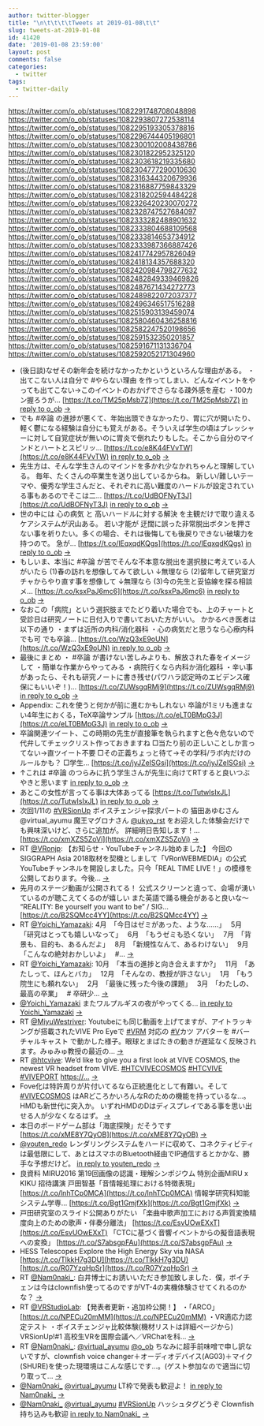 ```yaml
---
author: twitter-blogger
title: "\n\t\t\t\tTweets at 2019-01-08\t\t"
slug: tweets-at-2019-01-08
id: 41420
date: '2019-01-08 23:59:00'
layout: post
comments: false
categories:
  - twitter
tags:
  - twitter-daily
---
```


https://twitter.com/o_ob/statuses/1082291748708048898 https://twitter.com/o_ob/statuses/1082293807272538114 https://twitter.com/o_ob/statuses/1082295193305378816 https://twitter.com/o_ob/statuses/1082296744405196801 https://twitter.com/o_ob/statuses/1082300102008438786 https://twitter.com/o_ob/statuses/1082301822952325120 https://twitter.com/o_ob/statuses/1082303618219335680 https://twitter.com/o_ob/statuses/1082304777290010630 https://twitter.com/o_ob/statuses/1082316344320679936 https://twitter.com/o_ob/statuses/1082316887759843329 https://twitter.com/o_ob/statuses/1082318202594484228 https://twitter.com/o_ob/statuses/1082326420230070272 https://twitter.com/o_ob/statuses/1082328747527684097 https://twitter.com/o_ob/statuses/1082333282488901632 https://twitter.com/o_ob/statuses/1082333804688109568 https://twitter.com/o_ob/statuses/1082333814653734912 https://twitter.com/o_ob/statuses/1082333987366887426 https://twitter.com/o_ob/statuses/1082417742957826049 https://twitter.com/o_ob/statuses/1082418134357688320 https://twitter.com/o_ob/statuses/1082420984798277632 https://twitter.com/o_ob/statuses/1082482849339469826 https://twitter.com/o_ob/statuses/1082487671434272773 https://twitter.com/o_ob/statuses/1082489822072037377 https://twitter.com/o_ob/statuses/1082496346517516288 https://twitter.com/o_ob/statuses/1082515903139459074 https://twitter.com/o_ob/statuses/1082580460436258816 https://twitter.com/o_ob/statuses/1082582247520198656 https://twitter.com/o_ob/statuses/1082591532350201857 https://twitter.com/o_ob/statuses/1082591671131336704 https://twitter.com/o_ob/statuses/1082592052171304960  

*   (後日談)なぜその新年会を続けなかったかというといろんな理由がある。 ・出てこない人は自分で #やらない理由 を作ってしまい、どんなイベントをやっても出てこない→このイベントのおかげでさらなる疎外感を産む ・100カン握ろうが… [https://t.co/TM25pMsb7Z](https://t.co/TM25pMsb7Z) [in reply to o_ob](https://twitter.com/o_ob/statuses/1082290206064037888) [->](https://twitter.com/o_ob/statuses/1082291748708048898)
*   でも #卒論 の進捗が悪くて、年始出頭できなかったり、胃に穴が開いたり、軽く鬱になる経験は自分にも覚えがある。そういえば学生の頃はプレッシャーに対して自覚症状が無いのに胃炎で倒れたりもした。そこから自分のマインドとハートとスピリッ… [https://t.co/e8K44FVvTW](https://t.co/e8K44FVvTW) [in reply to o_ob](https://twitter.com/o_ob/statuses/1082290206064037888) [->](https://twitter.com/o_ob/statuses/1082293807272538114)
*   先生方は、そんな学生さんのマインドを多かれ少なかれちゃんと理解している。 毎年、たくさんの卒業生を送り出しているからね。 新しい/難しいテーマや、優秀な学生さんだと、それぞれに高い難度のハードルが設定されている事もあるのでそこは二… [https://t.co/UdBOFNyT3J](https://t.co/UdBOFNyT3J) [in reply to o_ob](https://twitter.com/o_ob/statuses/1082290206064037888) [->](https://twitter.com/o_ob/statuses/1082295193305378816)
*   世の中には 心の病気 と 高いハードルに対する解決 を主観だけで取り違えるケアシステムが沢山ある。 若い才能が 迂闊に誤った非常脱出ボタンを押さない事を祈りたい。多くの場合、それは後悔しても後戻りできない破壊力を持つので。 急が… [https://t.co/lEqxqdKQgs](https://t.co/lEqxqdKQgs) [in reply to o_ob](https://twitter.com/o_ob/statuses/1082295193305378816) [->](https://twitter.com/o_ob/statuses/1082296744405196801)
*   もしいま、本当に #卒論 が苦でそんな不本意な脱出を選択肢に考えている人がいたら (1)春の訪れを想像してみて欲しい ↓無理なら (2)留年して研究室ガチャからやり直す事を想像して ↓無理なら (3)今の先生と妥協線を探る相談メ… [https://t.co/ksxPaJ6mc6](https://t.co/ksxPaJ6mc6) [in reply to o_ob](https://twitter.com/o_ob/statuses/1082296744405196801) [->](https://twitter.com/o_ob/statuses/1082300102008438786)
*   なおこの「病院」という選択肢までたどり着いた場合でも、上のチャートと受診日は研究ノートに日付入りで書いておいた方がいい。 かかるべき医者は以下の通り ・まずは近所の内科/消化器科 ・心の病気だと思うなら心療内科でも可 でも卒論… [https://t.co/WzQ3xE9oUN](https://t.co/WzQ3xE9oUN) [in reply to o_ob](https://twitter.com/o_ob/statuses/1082300102008438786) [->](https://twitter.com/o_ob/statuses/1082301822952325120)
*   最後にまとめ ・ #卒論 が書けない苦しみよりも、解放された春をイメージして ・簡単な作業からやってみる ・病院行くなら内科か消化器科 ・辛い事があったら、それも研究ノートに書き残せ(パワハラ認定時のエビデンス確保にもいいぞ！)… [https://t.co/ZUWsgqRMj9](https://t.co/ZUWsgqRMj9) [in reply to o_ob](https://twitter.com/o_ob/statuses/1082290206064037888) [->](https://twitter.com/o_ob/statuses/1082303618219335680)
*   Appendix: これを使うと何かが前に進むかもしれない 卒論が1ミリも進まない4年生におくる，TeX卒論サンプル [https://t.co/eLT0BMpG3J](https://t.co/eLT0BMpG3J) [in reply to o_ob](https://twitter.com/o_ob/statuses/1082290206064037888) [->](https://twitter.com/o_ob/statuses/1082304777290010630)
*   卒論関連ツイート、この時期の先生が直接筆を執られますと色々危ないので代弁してチェックリスト作っておきますね □当たり前の正しいことしか言ってない→直ツイート不要 □その正義ちょっと待て→その学科/ラボ内だけのルールかも？ □学生… [https://t.co/jyJZeISGsi](https://t.co/jyJZeISGsi) [->](https://twitter.com/o_ob/statuses/1082316344320679936)
*   ↑これは #卒論 のつらみに抗う学生さんが先生に向けてRTすると良いつぶやきと思います [in reply to o_ob](https://twitter.com/o_ob/statuses/1082316344320679936) [->](https://twitter.com/o_ob/statuses/1082316887759843329)
*   あとこの女性が言ってる事は大体あってる [https://t.co/TutwIsIxJL](https://t.co/TutwIsIxJL) [in reply to o_ob](https://twitter.com/o_ob/statuses/1082316344320679936) [->](https://twitter.com/o_ob/statuses/1082318202594484228)
*   次回1/11の [#VRSionUp](https://twitter.com/search?q=%23VRSionUp&src=hash) ボイスチェンジャ探求パートの 猫田あゆむさん ⁦@virtual_ayumu⁩ 魔王マグロナさん [@ukyo_rst](https://twitter.com/ukyo_rst) をお迎えした体験会だけでも興味深いけど、さらに追加が。 詳細明日告知します！… [https://t.co/xmXZS5ZoVi](https://t.co/xmXZS5ZoVi) [->](https://twitter.com/o_ob/statuses/1082326420230070272)
*   RT [@VRonjp](https://twitter.com/VRonjp): 【お知らせ・YouTubeチャンネル始めました】 今回のSIGGRAPH Asia 2018取材を契機としまして「VRonWEBMEDIA」の公式YouTubeチャンネルを開設しました。只今「REAL TIME LIVE！」の模様を公開しております。今後… [->](https://twitter.com/o_ob/statuses/1082328747527684097)
*   先月のステージ動画が公開されてる！ 公式スクリーンと違って、会場が湧いているのが聴こえてくるのが嬉しい また英語で踊る機会があると良いな〜 “REALITY: Be yourself you want to be” / SIG… [https://t.co/B2SQMcc4YY](https://t.co/B2SQMcc4YY) [->](https://twitter.com/o_ob/statuses/1082333282488901632)
*   RT [@Yoichi_Yamazaki](https://twitter.com/Yoichi_Yamazaki): 4月　「今日はゼミがあった、ような……」　 5月　「研究はとっても嬉しいなって」　 6月　「もうゼミも恐くない」　 7月　「背景も、目的も、あるんだよ」　 8月　「新規性なんて、あるわけない」　 9月　「こんなの絶対おかしいよ」　 #… [->](https://twitter.com/o_ob/statuses/1082333804688109568)
*   RT [@Yoichi_Yamazaki](https://twitter.com/Yoichi_Yamazaki): 10月　「本当の進捗と向き合えますか?」　 11月　「あたしって、ほんとバカ」　 12月　「そんなの、教授が許さない」　 1月　「もう院生にも頼れない」　 2月　「最後に残った今後の課題」　 3月　「わたしの、最高の卒業」　 # 卒研少… [->](https://twitter.com/o_ob/statuses/1082333814653734912)
*   [@Yoichi_Yamazaki](https://twitter.com/Yoichi_Yamazaki) またワルプルギスの夜がやってくる... [in reply to Yoichi_Yamazaki](https://twitter.com/Yoichi_Yamazaki/statuses/167214321556918272) [->](https://twitter.com/o_ob/statuses/1082333987366887426)
*   RT [@MiyuWestriver](https://twitter.com/MiyuWestriver): Youtubeにも同じ動画を上げてますが、アイトラッキングが搭載されたVIVE Pro Eyeで [#VRM](https://twitter.com/search?q=%23VRM&src=hash) 対応の [#V](https://twitter.com/search?q=%23V&src=hash)カツ アバターを #バーチャルキャスト で動かした様子。眼球とまばたきの動きが遅延なく反映されます。みゅみゅ教授の最近の… [->](https://twitter.com/o_ob/statuses/1082417742957826049)
*   RT [@htcvive](https://twitter.com/htcvive): We’d like to give you a first look at VIVE COSMOS, the newest VR headset from VIVE. [#HTCVIVECOSMOS](https://twitter.com/search?q=%23HTCVIVECOSMOS&src=hash) [#HTCVIVE](https://twitter.com/search?q=%23HTCVIVE&src=hash) [#VIVEPORT](https://twitter.com/search?q=%23VIVEPORT&src=hash) [https://…](https://…) [->](https://twitter.com/o_ob/statuses/1082418134357688320)
*   Fove化は特許周りが片付いてるなら正統進化として有難い。そして [#VIVECOSMOS](https://twitter.com/search?q=%23VIVECOSMOS&src=hash) はARどころかいろんなRのための機能を持っているな...。HMDも新世代に突入か。 いずれHMDのDはディスプレイである事を思い出せる人が少なくなるはず。 [->](https://twitter.com/o_ob/statuses/1082420984798277632)
*   本日のボードゲーム部は「海底探険」だそうです [https://t.co/xME8Y7QyOB](https://t.co/xME8Y7QyOB) [->](https://twitter.com/o_ob/statuses/1082482849339469826)
*   [@youten_redo](https://twitter.com/youten_redo) レンダリングシステムをハードに収めて、コネクティビティは最低限にして、あとはスマホのBluetooth経由でIP通信するとかかな、勝手な予想だけど。 [in reply to youten_redo](https://twitter.com/youten_redo/statuses/1082486628084375552) [->](https://twitter.com/o_ob/statuses/1082487671434272773)
*   良資料 MIRU2016 第19回画像の認識・理解シンポジウム 特別企画MIRU x KIKU 招待講演 戸田智基「音情報処理における特徴表現」 [https://t.co/lnhTCp0MCA](https://t.co/lnhTCp0MCA) 情報学研究科知能システム学専… [https://t.co/Bgt1GmjfXk](https://t.co/Bgt1GmjfXk) [->](https://twitter.com/o_ob/statuses/1082489822072037377)
*   戸田研究室のスライド公開ありがたい 「楽曲中歌声加工における声質変換精度向上のための歌声・伴奏分離法」 [https://t.co/EsvUOwEXxT](https://t.co/EsvUOwEXxT) 「CTCに基づく音響イベントからの擬音語表現への変換」 [https://t.co/S7absgpFAu](https://t.co/S7absgpFAu) [->](https://twitter.com/o_ob/statuses/1082496346517516288)
*   HESS Telescopes Explore the High Energy Sky via NASA [https://t.co/TlkkH7g3DU](https://t.co/TlkkH7g3DU) [https://t.co/R07YzqHpSr](https://t.co/R07YzqHpSr) [->](https://twitter.com/o_ob/statuses/1082515903139459074)
*   RT [@Nam0naki_](https://twitter.com/Nam0naki_): 白井博士にお誘いいただき参加致しました．僕，ボイチェンは今はclownfish使ってるのですがVT-4の実機体験させてくれるのかな？ [->](https://twitter.com/o_ob/statuses/1082580460436258816)
*   RT [@VRStudioLab](https://twitter.com/VRStudioLab): 【発表者更新・追加枠公開！】 ・「ARCO」 [https://t.co/NPECu20mMM](https://t.co/NPECu20mMM) ・VR適応力認定テスト ・ボイスチェンジャ比較体験(機材リストは詳細ページから) VRSionUp!#1 高校生VRを国際会議へ／VRChatを科… [->](https://twitter.com/o_ob/statuses/1082582247520198656)
*   RT [@Nam0naki_](https://twitter.com/Nam0naki_): [@virtual_ayumu](https://twitter.com/virtual_ayumu) [@o_ob](https://twitter.com/o_ob) ちなみに超手前味噌で申し訳ないですが、clownfish voice changer＋オーディオデバイス(AG03)＋マイク(SHURE)を使った現環境はこんな感じです…。(ゲスト参加なので適当に切り取って… [->](https://twitter.com/o_ob/statuses/1082591532350201857)
*   [@Nam0naki_](https://twitter.com/Nam0naki_) [@virtual_ayumu](https://twitter.com/virtual_ayumu) LT枠で発表も歓迎よ！ [in reply to Nam0naki_](https://twitter.com/Nam0naki_/statuses/1082587689889583104) [->](https://twitter.com/o_ob/statuses/1082591671131336704)
*   [@Nam0naki_](https://twitter.com/Nam0naki_) [@virtual_ayumu](https://twitter.com/virtual_ayumu) [#VRSionUp](https://twitter.com/search?q=%23VRSionUp&src=hash) ハッシュタグどうぞ Clownfish持ち込みも歓迎 [in reply to Nam0naki_](https://twitter.com/Nam0naki_/statuses/1082587689889583104) [->](https://twitter.com/o_ob/statuses/1082592052171304960)